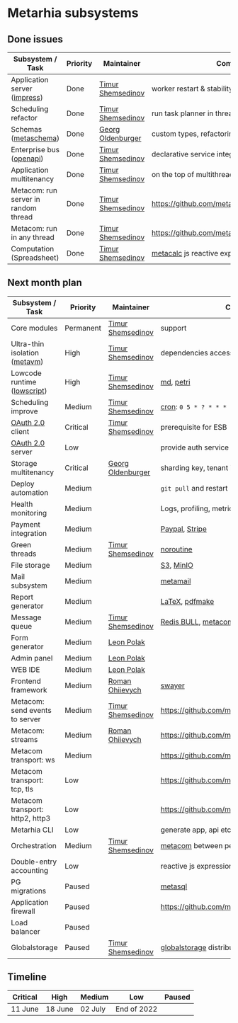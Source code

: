 # Metarhia subsystems

## Done issues

| Subsystem / Task                         | Priority  | Maintainer                        | Comments                                           |
| ---------------------------------------- | --------- | --------------------------------- | -------------------------------------------------- |
| Application server ([impress][impress])  | Done      | [Timur Shemsedinov][tshemsedinov] | worker restart & stability                         |
| Scheduling refactor                      | Done      | [Timur Shemsedinov][tshemsedinov] | run task planner in thread 0                       |
| Schemas ([metaschema][metaschema])       | Done      | [Georg Oldenburger][georgolden]   | custom types, refactoring                          |
| Enterprise bus ([openapi][openapi])      | Done      | [Timur Shemsedinov][tshemsedinov] | declarative service integration                    |
| Application multitenancy                 | Done      | [Timur Shemsedinov][tshemsedinov] | on the top of multithreading                       |
| Metacom: run server in random thread     | Done      | [Timur Shemsedinov][tshemsedinov] | https://github.com/metarhia/metacom/issues/302     |
| Metacom: run in any thread               | Done      | [Timur Shemsedinov][tshemsedinov] | https://github.com/metarhia/metacom/pull/233       |
| Computation (Spreadsheet)                | Done      | [Timur Shemsedinov][tshemsedinov] | [metacalc][metacalc] js reactive expressions       |

## Next month plan

| Subsystem / Task                         | Priority  | Maintainer                        | Comments                                           |
| ---------------------------------------- | --------- | --------------------------------- | -------------------------------------------------- |
| Core modules                             | Permanent | [Timur Shemsedinov][tshemsedinov] | support                                            |
| Ultra-thin isolation ([metavm][metavm])  | High      | [Timur Shemsedinov][tshemsedinov] | dependencies access control                        |
| Lowcode runtime ([lowscript][lowscript]) | High      | [Timur Shemsedinov][tshemsedinov] | [md][md], [petri][petri]                           |
| Scheduling improve                       | Medium    | [Timur Shemsedinov][tshemsedinov] | [cron][cron]: `0 5 * ? * * *`                      |
| [OAuth 2.0][oauth2] client               | Critical  | [Timur Shemsedinov][tshemsedinov] | prerequisite for ESB                               |
| [OAuth 2.0][oauth2] server               | Low       |                                   | provide auth service for 3rd party app             |
| Storage multitenancy                     | Critical  | [Georg Oldenburger][georgolden]   | sharding key, tenant id                            |
| Deploy automation                        | Medium    |                                   | `git pull` and restart                             |
| Health monitoring                        | Medium    |                                   | Logs, profiling, metrics                           |
| Payment integration                      | Medium    |                                   | [Paypal][paypal], [Stripe][stripe]                 |
| Green threads                            | Medium    | [Timur Shemsedinov][tshemsedinov] | [noroutine][noroutine]                             |
| File storage                             | Medium    |                                   | [S3][s3], [MinIO][minio]                           |
| Mail subsystem                           | Medium    |                                   | [metamail][metamail]                               |
| Report generator                         | Medium    |                                   | [LaTeX][latex], [pdfmake][pdfmake]                 |
| Message queue                            | Medium    | [Timur Shemsedinov][tshemsedinov] | [Redis BULL][bull], [metacom][metacom]             |
| Form generator                           | Medium    | [Leon Polak][leonpolak]           |                                                    |
| Admin panel                              | Medium    | [Leon Polak][leonpolak]           |                                                    |
| WEB IDE                                  | Medium    | [Leon Polak][leonpolak]           |                                                    |
| Frontend framework                       | Medium    | [Roman Ohiievych][rohiievych]     | [swayer][swayer]                                   |
| Metacom: send events to server           | Medium    | [Timur Shemsedinov][tshemsedinov] | https://github.com/metarhia/metacom/issues/304     |
| Metacom: streams                         | Medium    | [Roman Ohiievych][rohiievych]     | https://github.com/metarhia/metacom/pull/233       |
| Metacom transport: ws                    | Medium    |                                   | https://github.com/metarhia/metacom/issues/192     |
| Metacom transport: tcp, tls              | Low       |                                   | https://github.com/metarhia/metacom/issues/305     |
| Metacom transport: http2, http3          | Low       |                                   | https://github.com/metarhia/metacom/issues/306     |
| Metarhia CLI                             | Low       |                                   | generate app, api etc.                             |
| Orchestration                            | Medium    | [Timur Shemsedinov][tshemsedinov] | [metacom][metacom] between peers                   |
| Double-entry accounting                  | Low       |                                   | reactive js expressions                            |
| PG migrations                            | Paused    |                                   | [metasql][metasql]                                 |
| Application firewall                     | Paused    |                                   | https://github.com/metarhia/impress/issues/928     |
| Load balancer                            | Paused    |                                   |                                                    |
| Globalstorage                            | Paused    | [Timur Shemsedinov][tshemsedinov] | [globalstorage][globalstorage] distributed storage |

## Timeline

| Critical | High    | Medium  | Low         | Paused |
| -------- | ------- | ------- | ----------- | ------ |
| 11 June  | 18 June | 02 July | End of 2022 |        |

[impress]: https://github.com/metarhia/impress
[metavm]: https://github.com/metarhia/metavm
[lowscript]: https://github.com/metarhia/lowscript
[metaschema]: https://github.com/metarhia/metaschema
[noroutine]: https://github.com/metarhia/noroutine
[metamail]: https://github.com/metarhia/metamail
[swayer]: https://github.com/metarhia/swayer
[metacom]: https://github.com/metarhia/metacom
[metacalc]: https://github.com/metarhia/metacalc
[metasql]: https://github.com/metarhia/metasql
[globalstorage]: https://github.com/metarhia/globalstorage
[oauth2]: https://oauth.net/2/
[tshemsedinov]: https://github.com/tshemsedinov
[leonpolak]: https://github.com/leonpolak
[georgolden]: https://github.com/georgolden
[rohiievych]: https://github.com/rohiievych
[md]: https://daringfireball.net/projects/markdown/
[petri]: https://en.wikipedia.org/wiki/Petri_net
[cron]: https://en.wikipedia.org/wiki/Cron
[openapi]: https://github.com/metarhia/impress/issues/1733
[s3]: https://aws.amazon.com/s3/
[minio]: https://min.io/
[latex]: https://www.latex-project.org/
[pdfmake]: https://www.npmjs.com/package/pdfmake
[bull]: https://github.com/OptimalBits/bull
[paypal]: https://www.paypal.com/
[stripe]: https://stripe.com/
